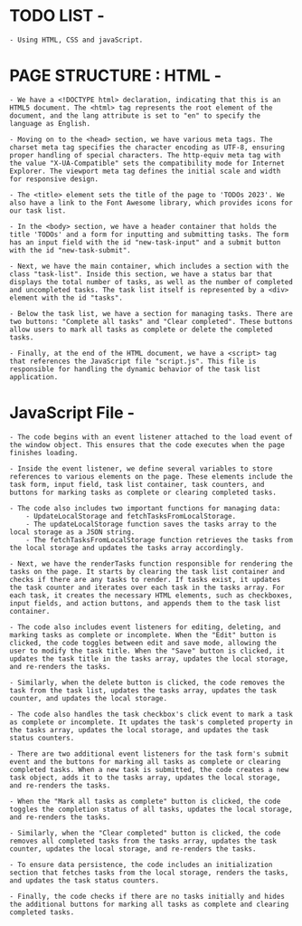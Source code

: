 # TODO LIST -
    - Using HTML, CSS and javaScript.

# PAGE STRUCTURE : HTML -
    - We have a <!DOCTYPE html> declaration, indicating that this is an HTML5 document. The <html> tag represents the root element of the document, and the lang attribute is set to "en" to specify the language as English.

    - Moving on to the <head> section, we have various meta tags. The charset meta tag specifies the character encoding as UTF-8, ensuring proper handling of special characters. The http-equiv meta tag with the value "X-UA-Compatible" sets the compatibility mode for Internet Explorer. The viewport meta tag defines the initial scale and width for responsive design.

    - The <title> element sets the title of the page to 'TODOs 2023'. We also have a link to the Font Awesome library, which provides icons for our task list.

    - In the <body> section, we have a header container that holds the title 'TODOs' and a form for inputting and submitting tasks. The form has an input field with the id "new-task-input" and a submit button with the id "new-task-submit".

    - Next, we have the main container, which includes a section with the class "task-list". Inside this section, we have a status bar that displays the total number of tasks, as well as the number of completed and uncompleted tasks. The task list itself is represented by a <div> element with the id "tasks".

    - Below the task list, we have a section for managing tasks. There are two buttons: "Complete all tasks" and "Clear completed". These buttons allow users to mark all tasks as complete or delete the completed tasks.

    - Finally, at the end of the HTML document, we have a <script> tag that references the JavaScript file "script.js". This file is responsible for handling the dynamic behavior of the task list application.

# JavaScript File - 
    - The code begins with an event listener attached to the load event of the window object. This ensures that the code executes when the page finishes loading.

    - Inside the event listener, we define several variables to store references to various elements on the page. These elements include the task form, input field, task list container, task counters, and buttons for marking tasks as complete or clearing completed tasks.

    - The code also includes two important functions for managing data: 
        - UpdateLocalStorage and fetchTasksFromLocalStorage. 
        - The updateLocalStorage function saves the tasks array to the local storage as a JSON string. 
        - The fetchTasksFromLocalStorage function retrieves the tasks from the local storage and updates the tasks array accordingly.

    - Next, we have the renderTasks function responsible for rendering the tasks on the page. It starts by clearing the task list container and checks if there are any tasks to render. If tasks exist, it updates the task counter and iterates over each task in the tasks array. For each task, it creates the necessary HTML elements, such as checkboxes, input fields, and action buttons, and appends them to the task list container.

    - The code also includes event listeners for editing, deleting, and marking tasks as complete or incomplete. When the "Edit" button is clicked, the code toggles between edit and save mode, allowing the user to modify the task title. When the "Save" button is clicked, it updates the task title in the tasks array, updates the local storage, and re-renders the tasks.

    - Similarly, when the delete button is clicked, the code removes the task from the task list, updates the tasks array, updates the task counter, and updates the local storage.

    - The code also handles the task checkbox's click event to mark a task as complete or incomplete. It updates the task's completed property in the tasks array, updates the local storage, and updates the task status counters.

    - There are two additional event listeners for the task form's submit event and the buttons for marking all tasks as complete or clearing completed tasks. When a new task is submitted, the code creates a new task object, adds it to the tasks array, updates the local storage, and re-renders the tasks.

    - When the "Mark all tasks as complete" button is clicked, the code toggles the completion status of all tasks, updates the local storage, and re-renders the tasks.

    - Similarly, when the "Clear completed" button is clicked, the code removes all completed tasks from the tasks array, updates the task counter, updates the local storage, and re-renders the tasks.

    - To ensure data persistence, the code includes an initialization section that fetches tasks from the local storage, renders the tasks, and updates the task status counters.

    - Finally, the code checks if there are no tasks initially and hides the additional buttons for marking all tasks as complete and clearing completed tasks.